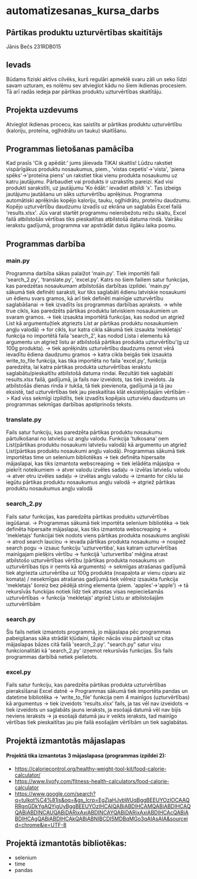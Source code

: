 # automatizesanas_kursa_darbs

## Pārtikas produktu uzturvērtības skaitītājs

Jānis Bečs 231RDB015

## Ievads

Būdams fiziski aktīvs cilvēks, kurš regulāri apmeklē svaru zāli un seko līdzi savam uzturam, es nolēmu sev atvieglot kādu no šiem ikdienas procesiem. Tā arī radās iedeja par pārtikas produktu uzturvērtības skaitītāju.

## Projekta uzdevums

Atvieglot ikdienas procecu, kas saistīts ar pārtikas produktu uzturvērtību (kaloriju, proteīna, ogļhidrātu un tauku) skaitīšanu.

## Programmas lietošanas pamācība

Kad prasīs 'Cik g apēdāt:' jums jāievada TIKAI skaitlis!
Lūdzu rakstiet vispārīgākus produktu nosaukumus, piem., 'vistas cepetis'->'vista', 'piena spēks'->'proteīna piens' un rakstiet tikai vienu produkta nosaukumu uz katru jautājumu. Pārbaudiet vai produkts ir uzrakstīts pareizi.
Kad visi produkti sarakstīti, uz jautājumu 'Ko ēdāt:' ievadiet atbildi 'x'. Tas izbeigs jautājumu jautāšanu un sāks uzturvērtību aprēķinus.
Programma automātiski aprēķinās kopējo kaloriju, tauku, ogļhidrātu, proteīnu daudzumu.
Kopējo uzturvērtību daudzumu izvadīs uz ekrāna un saglabās Excel failā 'results.xlsx'.
Jūs varat startēt programmu neierobežotu reižu skaitu, Excel failā atbilstošās vērtības tiks pieskaitītas atbilstošā datuma rindā.
Vairāku ierakstu gadījumā, programma var apstrādāt datus ilgāku laika posmu.

## Programmas darbība

### main.py

Programma darbība sākas palaižot 'main.py'. Tiek importēti faili 'search_2.py', 'translate.py', 'excel.py'. Katrs no šiem failiem satur funkcijas, kas paredzētas nosaukumam atbilstošās darbības izpildei. 'main.py' sākumā tiek definēti saraksti, kur tiks saglabāti ēdienu latviskie nosaukumi un ēdienu svars gramos, kā arī tiek definēti mainīgie uzturvērtību saglabāšanai -> tiek izvadīts īss programmas darbības apraksts. -> while true cikls, kas paredzēts pārtikas produktu latviskiem nosaukumiem un svaram gramos. -> tiek izsaukta importētā funkcijas, kas nodod un atgriež List kā argumentu(tiek atgriezts List ar pārtikas produktu nosaukumiem angļu valodā) -> for cikls, kur katra cikla sākumā tiek izsaukta 'mekletajs' funkcija no importētā faila 'search_2', kas nodod Lista i elementu kā argumentu un atgriež listu ar atbilstošā pārtikas produkta uzturvērtību'(g uz 100g produkta). -> tiek aprēķināts uzturvērtību daudzums ņemot vērā ievadītu ēdiena daudzumu gramos -> katra cikla beigās tiek izsaukta write_to_file funkcija, kas tika importēta no faila 'excel.py', funkcija paredzēta, lai katra pārtikas produkta uzturvērtības ierakstu saglabātu/pieskaitītu atbilstošā datuma rindai. Rezultāti tiek saglabāti results.xlsx failā, gadījumā, ja fails nav izveidots, tas tiek izveidots. Ja atbilstošās dienas rinda ir tukša, tā tiek pievienota, gadījumā ja tā jau eksistē, tad uzturvērtības tiek jau pieskaitītas klāt eksistējošajām vērtībām -> Kad viss sekmīgi izpildīts, tiek izvadīts kopējais uzturvielu daudzums un programmas sekmīgas darbības apstiprinošs teksts.

### translate.py

Fails satur funkciju, kas paredzēta pārtikas produktu nosaukumu pārtulkošanai no latviešu uz angļu valodu. Funkcija 'tulkosana' ņem List(pārtikas produktu nosaukumi latviešu valodā) kā argumentu un atgriež List(pārtikas produktu nosaukumi angļu valodā). Programmas sākumā tiek importētas time un selenium bibliotēkas -> tiek definēta hipersaite mājaslapai, kas tiks izmantota webscreaping -> tiek ielādēta mājaslpa -> piekrīt noteikumiem -> atver valodu izvēles sadaļu -> izvēlas latviešu valodu -> atver otru izvēles sadaļu -> izvēlas angļu valodu -> izmanto for ciklu lai iegūtu pārtikas produktu nosaukumus angļu valodā -> atgriež pārtikas produktu nosaukumus angļu valodā

### search_2.py

Fails satur funkcijas, kas paredzēta pārtikas produktu uzturvērtības iegūšanai. -> Programmas sākumā tiek importēta selenium bibliotēka -> tiek definēta hipersaite mājaslapai, kas tiks izmantota webscreaping ->
'mekletajs' funkcijai tiek nodots viens pārtikas produkta nosaukums angliski -> atrod search lauciņu -> ievada pārtikas produkta nosaukumu -> nospiež search pogu -> izsauc funkciju 'uzturvertiba', kas katram uzturvērtības mainīgajam piešķirs vērtību -> funkcijā 'uzturvertiba' mēģina atrast atbilstošo uzturvērtības vērtību (pārtikas produkta nosaukums un uzturvērtības tips ir ņemts kā arguments) -> sekmīgas atrašanas gadījumā tiek atgriezta uzturvērtība uz 100g produkta (noapaļota ar vienu ciparu aiz komata) / nesekmīgas atrašanas gadījumā tiek vēlreiz izsaukta funkcija 'mekletajs' šoreiz bez pēdējā string elementa (piem. 'apples'->'apple') -> tā rekursīvās funckijas notiek līdz tiek atrastas visas nepieciešamās uzturvērtības -> funkcija 'mekletajs' atgriež Listu ar atbilstošajām uzturvērtībām

### search.py

Šis fails netiek izmantots programmā, jo mājaslapa pēc programmas pabeigšanas sāka strādāt kļūdaini, tāpēc nācās visu pārtaisīt uz citas mājaslapas bāzes citā failā 'search_2.py'. "search.py" satur visu funkcionalitāti kā 'search_2.py' izņemot rekursīvās funkcijas. Šis fails programmas darbībā netiek pielietots.

### excel.py

Fails satur funkciju, kas paredzēta pārtikas produkta uzturvērtības pieraksīšanai Excel datnē -> Programmas sākumā tiek importēta pandas un datetime bibliotēka -> 'write_to_file' funkcija ņem 4 mainīgos (uzturvērtības) kā argumentus -> tiek izveidots 'results.xlsx' fails, ja tas vēl nav izveidots -> tiek izveidots un saglabāts jauns ieraksts, ja esošajā datumā vēl nav bijis neviens ieraksts -> ja esošajā datumā jau ir veikts ieraksts, tad mainīgo vērtības tiek pieskaitītas jau pie failā esošajām vērtībām un tiek saglabātas.

## Projektā izmantotās mājaslapas

#### Projektā tika izmantotas 3 mājaslapasa (programmas izpildei 2):

- https://caloriecontrol.org/healthy-weight-tool-kit/food-calorie-calculator/
- https://www.livofy.com/fitness-health-calculators/food-calorie-calculator
- https://www.google.com/search?q=tulkot%C4%81js&oq=&gs_lcrp=EgZjaHJvbWUqBggBEEUYOzIOCAAQRRgnGDkYgAQYigUyBggBEEUYOzIHCAIQABiABDIHCAMQABiABDIHCAQQABiABDINCAUQABiDARixAxiABDINCAYQABiDARixAxiABDIHCAcQABiABDIHCAgQABiABDIHCAkQABiABNIBCDI5MDBqMGo3qAIAsAIA&sourceid=chrome&ie=UTF-8

## Projektā izmantotās bibliotēkas:

- selenium
- time
- pandas
